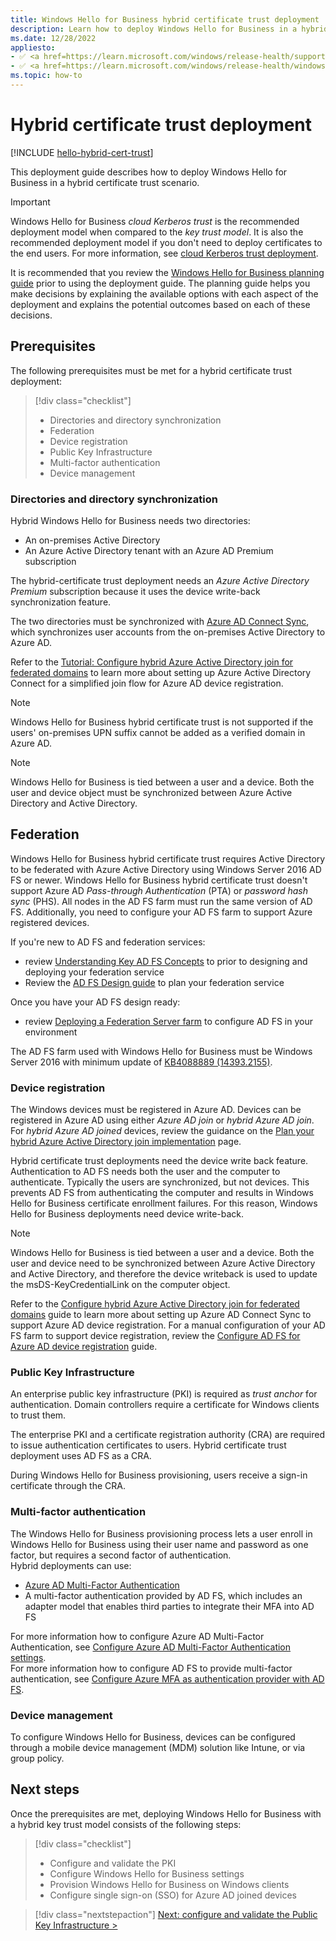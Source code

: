 ```yaml
---
title: Windows Hello for Business hybrid certificate trust deployment
description: Learn how to deploy Windows Hello for Business in a hybrid certificate trust scenario.
ms.date: 12/28/2022
appliesto: 
- ✅ <a href=https://learn.microsoft.com/windows/release-health/supported-versions-windows-client target=_blank>Windows 10 and later</a>
- ✅ <a href=https://learn.microsoft.com/windows/release-health/windows-server-release-info target=_blank>Windows Server 2016 and later</a>
ms.topic: how-to
---
```


# Hybrid certificate trust deployment

[!INCLUDE [hello-hybrid-cert-trust](./includes/hello-hybrid-cert-trust.md)]

This deployment guide describes how to deploy Windows Hello for Business in a hybrid certificate trust scenario.

> [!IMPORTANT]
> Windows Hello for Business *cloud Kerberos trust* is the recommended deployment model when compared to the *key trust model*. It is also the recommended deployment model if you don't need to deploy certificates to the end users. For more information, see [cloud Kerberos trust deployment](hello-hybrid-cloud-kerberos-trust.md).

It is recommended that you review the [Windows Hello for Business planning guide](/windows/access-protection/hello-for-business/hello-planning-guide) prior to using the deployment guide. The planning guide helps you make decisions by explaining the available options with each aspect of the deployment and explains the potential outcomes based on each of these decisions.

## Prerequisites
The following prerequisites must be met for a hybrid certificate trust deployment:


> [!div class="checklist"]
> * Directories and directory synchronization
> * Federation
> * Device registration
> * Public Key Infrastructure
> * Multi-factor authentication
> * Device management

### Directories and directory synchronization

Hybrid Windows Hello for Business needs two directories:

- An on-premises Active Directory
- An Azure Active Directory tenant with an Azure AD Premium subscription

The hybrid-certificate trust deployment needs an *Azure Active Directory Premium* subscription because it uses the device write-back synchronization feature.

The two directories must be synchronized with [Azure AD Connect Sync][AZ-1], which synchronizes user accounts from the on-premises Active Directory to Azure AD.

Refer to the [Tutorial: Configure hybrid Azure Active Directory join for federated domains](/azure/active-directory/devices/hybrid-azuread-join-federated-domains) to learn more about setting up Azure Active Directory Connect for a simplified join flow for Azure AD device registration.

> [!NOTE]
> Windows Hello for Business hybrid certificate trust is not supported if the users' on-premises UPN suffix cannot be added as a verified domain in Azure AD.

> [!NOTE]
> Windows Hello for Business is tied between a user and a device. Both the user and device object must be synchronized between Azure Active Directory and Active Directory.

## Federation

Windows Hello for Business hybrid certificate trust requires Active Directory to be federated with Azure Active Directory using Windows Server 2016 AD FS or newer. Windows Hello for Business hybrid certificate trust doesn't support Azure AD *Pass-through Authentication* (PTA) or *password hash sync* (PHS). All nodes in the AD FS farm must run the same version of AD FS. Additionally, you need to configure your AD FS farm to support Azure registered devices.

If you're new to AD FS and federation services:

- review [Understanding Key AD FS Concepts](/windows-server/identity/ad-fs/technical-reference/understanding-key-ad-fs-concepts) to prior to designing and deploying your federation service
- Review the [AD FS Design guide](/windows-server/identity/ad-fs/design/ad-fs-design-guide-in-windows-server-2012-r2) to plan your federation service

Once you have your AD FS design ready:
- review [Deploying a Federation Server farm](/windows-server/identity/ad-fs/deployment/deploying-a-federation-server-farm) to configure AD FS in your environment

The AD FS farm used with Windows Hello for Business must be Windows Server 2016 with minimum update of [KB4088889 (14393.2155)](https://support.microsoft.com/help/4088889).

### Device registration

The Windows devices must be registered in Azure AD. Devices can be registered in Azure AD using either *Azure AD join* or *hybrid Azure AD join*.\
For *hybrid Azure AD joined* devices, review the guidance on the [Plan your hybrid Azure Active Directory join implementation][AZ-8] page.

Hybrid certificate trust deployments need the device write back feature. Authentication to AD FS needs both the user and the computer to authenticate. Typically the users are synchronized, but not devices. This prevents AD FS from authenticating the computer and results in Windows Hello for Business certificate enrollment failures. For this reason, Windows Hello for Business deployments need device write-back.

> [!NOTE]
> Windows Hello for Business is tied between a user and a device. Both the user and device need to be synchronized between Azure Active Directory and Active Directory, and therefore the device writeback is used to update the msDS-KeyCredentialLink on the computer object.

Refer to the [Configure hybrid Azure Active Directory join for federated domains](/azure/active-directory/devices/howto-hybrid-azure-ad-join#federated-domains) guide to learn more about setting up Azure AD Connect Sync to support Azure AD device registration.
For a manual configuration of your AD FS farm to support device registration, review the [Configure AD FS for Azure AD device registration](/azure/active-directory/devices/hybrid-azuread-join-manual) guide.

### Public Key Infrastructure

An enterprise public key infrastructure (PKI) is required as *trust anchor* for authentication. Domain controllers require a certificate for Windows clients to trust them.

The enterprise PKI and a certificate registration authority (CRA) are required to issue authentication certificates to users. Hybrid certificate trust deployment uses AD FS as a CRA.

During Windows Hello for Business provisioning, users receive a sign-in certificate through the CRA.

### Multi-factor authentication

The Windows Hello for Business provisioning process lets a user enroll in Windows Hello for Business using their user name and password as one factor, but requires a second factor of authentication.\
Hybrid deployments can use:

- [Azure AD Multi-Factor Authentication][AZ-2]
- A multi-factor authentication provided by AD FS, which includes an adapter model that enables third parties to integrate their MFA into AD FS

For more information how to configure Azure AD Multi-Factor Authentication, see [Configure Azure AD Multi-Factor Authentication settings][AZ-3].\
For more information how to configure AD FS to provide multi-factor authentication, see [Configure Azure MFA as authentication provider with AD FS][SER-1].

### Device management

To configure Windows Hello for Business, devices can be configured through a mobile device management (MDM) solution like Intune, or via group policy.

## Next steps

Once the prerequisites are met, deploying Windows Hello for Business with a hybrid key trust model consists of the following steps:

> [!div class="checklist"]
> * Configure and validate the PKI
> * Configure Windows Hello for Business settings
> * Provision Windows Hello for Business on Windows clients
> * Configure single sign-on (SSO) for Azure AD joined devices

> [!div class="nextstepaction"]
> [Next: configure and validate the Public Key Infrastructure >](hello-hybrid-key-trust-validate-pki.md)

<!--links-->
[AZ-1]: /azure/active-directory/hybrid/how-to-connect-sync-whatis
[AZ-2]: /azure/multi-factor-authentication/multi-factor-authentication
[AZ-3]: /azure/multi-factor-authentication/multi-factor-authentication-whats-next
[AZ-4]: /azure/active-directory/devices/troubleshoot-device-dsregcmd
[AZ-5]: /azure/active-directory/connect/active-directory-aadconnectsync-feature-scheduler
[AZ-6]: /azure/active-directory/hybrid/whatis-phs
[AZ-7]: /azure/active-directory/connect/active-directory-aadconnect-pass-through-authentication
[AZ-8]: /azure/active-directory/devices/hybrid-azuread-join-plan

[SER-1]: /windows-server/identity/ad-fs/operations/configure-ad-fs-2016-and-azure-mfa